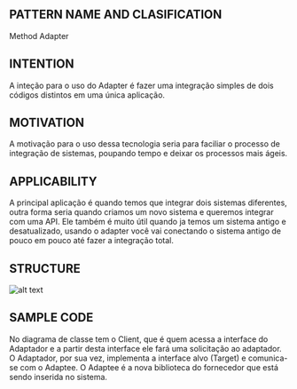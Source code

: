 ## PATTERN NAME AND CLASIFICATION
Method Adapter

## INTENTION
A inteção para o uso do Adapter é fazer uma integração simples de dois códigos distintos em uma única aplicação.

## MOTIVATION
A motivação para o uso dessa tecnologia seria para faciliar o processo de integração de sistemas, poupando tempo e deixar os processos mais ágeis.

## APPLICABILITY
A principal aplicação é quando temos que integrar dois sistemas diferentes, outra forma seria quando criamos um novo sistema e queremos integrar com uma API. Ele também é muito útil quando ja temos um sistema antigo e desatualizado, usando o adapter você vai conectando o sistema antigo de pouco em pouco até fazer a integração total.

## STRUCTURE
![alt text](http://videos.web-03.net/artigos/Higor_Medeiros/PadraoAdapter_Java/PadraoAdapter_Java1.jpg)

## SAMPLE CODE
No diagrama de classe tem o Client, que é quem acessa a interface do Adaptador e a partir desta interface ele fará uma solicitação ao adaptador. O Adaptador, por sua vez, implementa a interface alvo (Target) e comunica-se com o Adaptee. O Adaptee é a nova biblioteca do fornecedor que está sendo inserida no sistema.